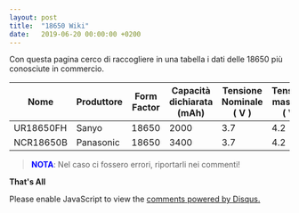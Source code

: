 ```yaml
---
layout: post
title:  "18650 Wiki"
date:   2019-06-20 00:00:00 +0200
---
```


Con questa pagina cerco di raccogliere in una tabella i dati delle 18650 più conosciute in commercio. 

| Nome | Produttore | Form Factor | Capacità dichiarata (mAh) | Tensione Nominale ( V ) | Tensione massima ( V )| 
|-------|--------|---------|---------|---------|---------|
| UR18650FH | Sanyo | 18650 |2000  | 3.7 | 4.2 | 
| NCR18650B | Panasonic | 18650 | 3400 | 3.7 | 4.2 |

><span style="color:blue">**NOTA**</span>:  Nel caso ci fossero errori, riportarli nei commenti! 

**That's All**


 
<div id="disqus_thread"></div>
<script>

/**
*  RECOMMENDED CONFIGURATION VARIABLES: EDIT AND UNCOMMENT THE SECTION BELOW TO INSERT DYNAMIC VALUES FROM YOUR PLATFORM OR CMS.
*  LEARN WHY DEFINING THESE VARIABLES IS IMPORTANT: https://disqus.com/admin/universalcode/#configuration-variables*/
/*
var disqus_config = function () {
this.page.url = https://pietrotti97.com/pagine/progetti/2019/06/20/18650.html;  // Replace PAGE_URL with your page's canonical URL variable
this.page.identifier = 18650wiki; // Replace PAGE_IDENTIFIER with your page's unique identifier variable
};
*/
(function() { // DON'T EDIT BELOW THIS LINE
var d = document, s = d.createElement('script');
s.src = 'https://pietrotti97.disqus.com/embed.js';
s.setAttribute('data-timestamp', +new Date());
(d.head || d.body).appendChild(s);
})();
</script>
<noscript>Please enable JavaScript to view the <a href="https://disqus.com/?ref_noscript">comments powered by Disqus.</a></noscript>
                            
